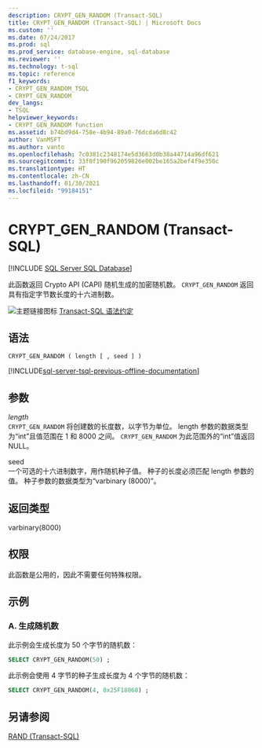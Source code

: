```yaml
---
description: CRYPT_GEN_RANDOM (Transact-SQL)
title: CRYPT_GEN_RANDOM (Transact-SQL) | Microsoft Docs
ms.custom: ''
ms.date: 07/24/2017
ms.prod: sql
ms.prod_service: database-engine, sql-database
ms.reviewer: ''
ms.technology: t-sql
ms.topic: reference
f1_keywords:
- CRYPT_GEN_RANDOM_TSQL
- CRYPT_GEN_RANDOM
dev_langs:
- TSQL
helpviewer_keywords:
- CRYPT_GEN_RANDOM function
ms.assetid: b74bd9d4-758e-4b94-89a0-76dcda6d8c42
author: VanMSFT
ms.author: vanto
ms.openlocfilehash: 7c0381c2348174e5d3663d0b38a44714a96df621
ms.sourcegitcommit: 33f0f190f962059826e002be165a2bef4f9e350c
ms.translationtype: HT
ms.contentlocale: zh-CN
ms.lasthandoff: 01/30/2021
ms.locfileid: "99184151"
---
```

# <a name="crypt_gen_random-transact-sql"></a>CRYPT_GEN_RANDOM (Transact-SQL)
[!INCLUDE [SQL Server SQL Database](../../includes/applies-to-version/sql-asdb.md)]

此函数返回 Crypto API (CAPI) 随机生成的加密随机数。 `CRYPT_GEN_RANDOM` 返回具有指定字节数长度的十六进制数。
  
![主题链接图标](../../database-engine/configure-windows/media/topic-link.gif "“主题链接”图标") [Transact-SQL 语法约定](../../t-sql/language-elements/transact-sql-syntax-conventions-transact-sql.md)
  
## <a name="syntax"></a>语法  
  
```syntaxsql
CRYPT_GEN_RANDOM ( length [ , seed ] )   
```  
  
[!INCLUDE[sql-server-tsql-previous-offline-documentation](../../includes/sql-server-tsql-previous-offline-documentation.md)]

## <a name="arguments"></a>参数
*length*  
`CRYPT_GEN_RANDOM` 将创建数的长度数，以字节为单位。 length 参数的数据类型为“int”且值范围在 1 和 8000 之间。 `CRYPT_GEN_RANDOM` 为此范围外的“int”值返回 NULL。 
  
seed  
一个可选的十六进制数字，用作随机种子值。 种子的长度必须匹配 length 参数的值。 种子参数的数据类型为“varbinary (8000)”。
  
## <a name="returned-types"></a>返回类型  
varbinary(8000)
  
## <a name="permissions"></a>权限  
此函数是公用的，因此不需要任何特殊权限。
  
## <a name="examples"></a>示例  
  
### <a name="a-generating-a-random-number"></a>A. 生成随机数  
此示例会生成长度为 50 个字节的随机数：
  
```sql
SELECT CRYPT_GEN_RANDOM(50) ;  
```  
  
此示例会使用 4 字节的种子生成长度为 4 个字节的随机数：
  
```sql
SELECT CRYPT_GEN_RANDOM(4, 0x25F18060) ;  
```  
  
## <a name="see-also"></a>另请参阅
[RAND (Transact-SQL)](../../t-sql/functions/rand-transact-sql.md)
  
  
